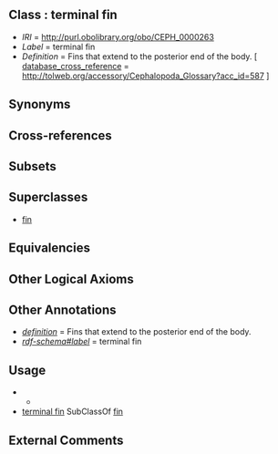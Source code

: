 
## Class : terminal fin

 * *IRI* = http://purl.obolibrary.org/obo/CEPH_0000263
 * *Label* = terminal fin
 * *Definition* = Fins that extend to the posterior end of the body. [ [database_cross_reference](../../ef/oboInOwl#hasDbXref.md) = http://tolweb.org/accessory/Cephalopoda_Glossary?acc_id=587 ]

## Synonyms


## Cross-references


## Subsets


## Superclasses

 * [fin](../../CEPH/12/CEPH_0000112.md)

## Equivalencies


## Other Logical Axioms


## Other Annotations

 * *[definition](../../IAO/15/IAO_0000115.md)* = Fins that extend to the posterior end of the body.
 * *[rdf-schema#label](../../el/rdf-schema#label.md)* = terminal fin

## Usage

 * -
 * [terminal fin](../../CEPH/63/CEPH_0000263.md) SubClassOf [fin](../../CEPH/12/CEPH_0000112.md)

## External Comments

